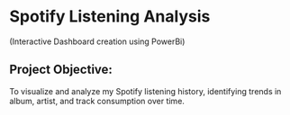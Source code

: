 # Spotify Listening Analysis 
(Interactive Dashboard creation using PowerBi)
## Project Objective: 
To visualize and analyze my Spotify listening history, identifying trends in album, artist, and track consumption over time.
